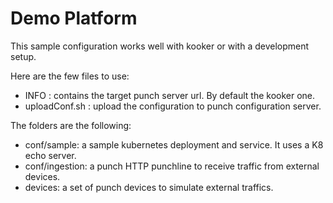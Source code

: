 # Demo Platform

This sample configuration works well with kooker or with a development setup.

Here are the few files to use: 

* INFO : contains the target punch server url. By default the kooker one.
* uploadConf.sh : upload the configuration to punch configuration server. 

The folders are the following:

* conf/sample: a sample kubernetes deployment and service. It uses a K8 echo server.
* conf/ingestion: a punch HTTP punchline to receive traffic from external devices.
* devices: a set of punch devices to simulate external traffics. 

